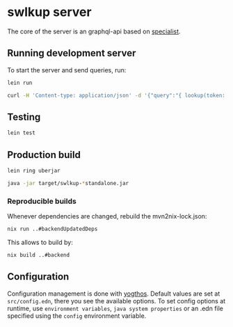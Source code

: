 # swlkup server

The core of the server is an graphql-api based on [specialist](https://github.com/ajk/specialist-server).

## Running development server

To start the server and send queries, run:

```bash
lein run

curl -H 'Content-type: application/json' -d '{"query":"{ lookup(token: \"T0p53cret\"){ ngo{name} supervisors {name_full} } }"}' http://localhost:4000/graphql
```

## Testing

```bash
lein test
```

## Production build

```bash
lein ring uberjar

java -jar target/swlkup-*standalone.jar
```

### Reproducible builds

Whenever dependencies are changed, rebuild the mvn2nix-lock.json:

```bash
nix run ..#backendUpdatedDeps
```

This allows to build by:

```bash
nix build ..#backend
```

## Configuration

Configuration management is done with [yogthos](https://github.com/yogthos/config).
Default values are set at `src/config.edn`, there you see the available options.
To set config options at runtime, use `environment variables`, `java system properties` or an .edn file specified using the `config` environment variable.
